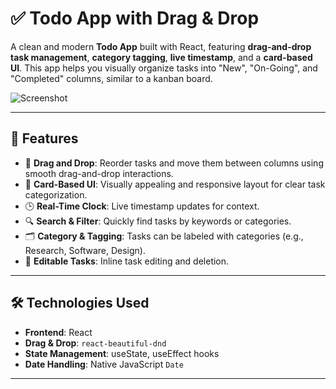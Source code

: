 # ✅ Todo App with Drag & Drop

A clean and modern **Todo App** built with React, featuring **drag-and-drop task management**, **category tagging**, **live timestamp**, and a **card-based UI**. This app helps you visually organize tasks into "New", "On-Going", and "Completed" columns, similar to a kanban board.

![Screenshot](./screenshot.png)

---

## 🚀 Features

- 🧩 **Drag and Drop**: Reorder tasks and move them between columns using smooth drag-and-drop interactions.
- 🎨 **Card-Based UI**: Visually appealing and responsive layout for clear task categorization.
- 🕒 **Real-Time Clock**: Live timestamp updates for context.
- 🔍 **Search & Filter**: Quickly find tasks by keywords or categories.
- 🗂 **Category & Tagging**: Tasks can be labeled with categories (e.g., Research, Software, Design).
- 📝 **Editable Tasks**: Inline task editing and deletion.

---

## 🛠️ Technologies Used

- **Frontend**: React
- **Drag & Drop**: `react-beautiful-dnd`
- **State Management**: useState, useEffect hooks
- **Date Handling**: Native JavaScript `Date`

---

